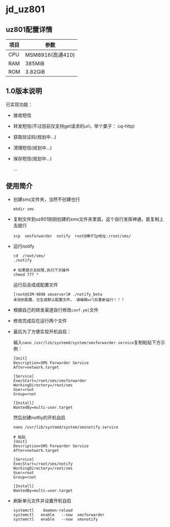 # jd_uz801

## uz801配置详情
| 项目 | 参数 |
|-----|------|
|CPU|MSM8916(高通410)|
|RAM|385MiB|
|ROM|3.82GiB|


## 1.0版本说明
已实现功能：
  * 接收短信

  * 转发短信(不过目前仅支持get请求的url，举个栗子： cq-http)

  * 获取验证码(规划中...)

  * 清理短信(规划中...)

  * 保存短信(规划中...)

    ...

## 使用简介

* 创建sms文件夹，当然不创建也行

  ```shell
  mkdir sms 
  ```

* 复制文件到uz801刚刚创建的sms文件夹里面，这个自行发挥神通，能复制上去就行

  ```shell
  scp  smsforwarder  notify  root@棒子Ip地址:/root/sms/
  ```


* 运行notify

  ```shell
  cd  /root/sms/
  ./notify
  
  # 如果提示无权限,执行下方操作
  chmod 777 *
  ```

  运行后会成成配置文件

  ```shell
  [root@SIM-9898 smserver]# ./notify_beta 
  未找到配置，已生成默认配置文件， 请编辑url后重新运行！！！
  ```

* 根据自己的转发渠道自行修改`conf.yml`文件

* 修改完成后在运行两个文件

* 最后为了方便实现开机自启：

  输入`nano /usr/lib/systemd/system/smsforwarder.service`复制粘贴下方示例：

  ```shell
  [Unit]
  Description=SMS Forwarder Service
  After=network.target
  
  [Service]
  ExecStart=/root/sms/smsforwarder
  WorkingDirectory=/root/sms
  User=root
  Group=root
  
  [Install]
  WantedBy=multi-user.target
  ```

  然后创建notfiy的开机自启

  ```shell
  nano /usr/lib/systemd/system/smsnotify.service
  
  # 粘贴
  [Unit]
  Description=SMS Forwarder Service
  After=network.target
  
  [Service]
  ExecStart=/root/sms/notify
  WorkingDirectory=/root/sms
  User=root
  Group=root
  
  [Install]
  WantedBy=multi-user.target
  ```

* 刷新单元文件并设置开机自启

  ```shell
  systemctl    daemon-reload 
  systemctl   enable   --now  smsforwarder 
  systemctl   enable   --now  smsnotify
  ```

  



